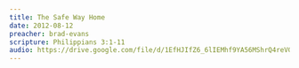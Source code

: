 ```yaml
---
title: The Safe Way Home
date: 2012-08-12
preacher: brad-evans
scripture: Philippians 3:1-11
audio: https://drive.google.com/file/d/1EfHJIfZ6_6lIEMhf9YA56MShrQ4reVGd/view
---
```

